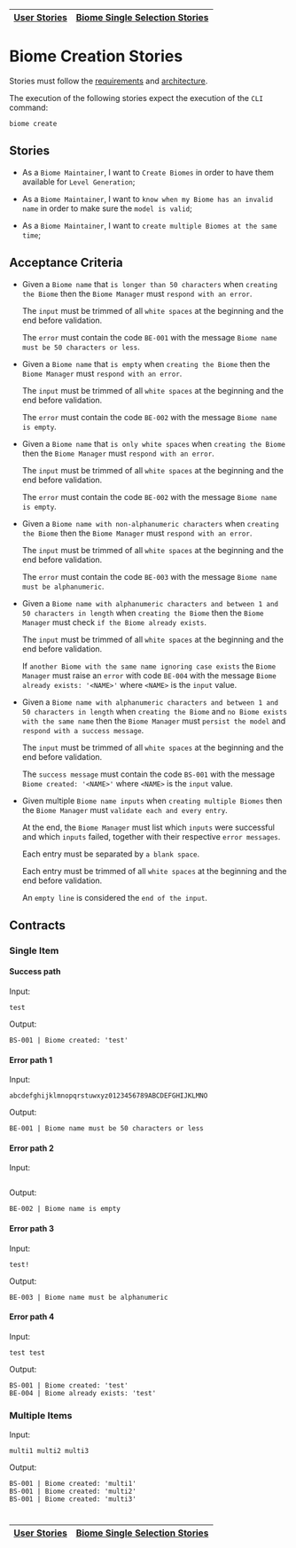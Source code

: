 | [User Stories](../README.md) | [Biome Single Selection Stories](selection_single.md) |
| ---------------------------- | ----------------------------------------------------- |

# Biome Creation Stories

Stories must follow the [requirements](../../requirements/definitions/biome_definition.md) and [architecture](../../architecture/README.md).

The execution of the following stories expect the execution of the `CLI` command:

```
biome create
```

## Stories

- As a `Biome Maintainer`, I want to `Create Biomes` in order to have them available for `Level Generation`;

- As a `Biome Maintainer`, I want to `know when my Biome has an invalid name` in order to make sure the `model is valid`;

- As a `Biome Maintainer`, I want to `create multiple Biomes at the same time`;

## Acceptance Criteria

- Given a `Biome name` that `is longer than 50 characters` when `creating the Biome` then the `Biome Manager` must `respond with an error`.

  The `input` must be trimmed of all `white spaces` at the beginning and the end before validation.

  The `error` must contain the code `BE-001` with the message `Biome name must be 50 characters or less`.

- Given a `Biome name` that `is empty` when `creating the Biome` then the `Biome Manager` must `respond with an error`.

  The `input` must be trimmed of all `white spaces` at the beginning and the end before validation.

  The `error` must contain the code `BE-002` with the message `Biome name is empty`.

- Given a `Biome name` that `is only white spaces` when `creating the Biome` then the `Biome Manager` must `respond with an error`.

  The `input` must be trimmed of all `white spaces` at the beginning and the end before validation.

  The `error` must contain the code `BE-002` with the message `Biome name is empty`.

- Given a `Biome name with non-alphanumeric characters` when `creating the Biome` then the `Biome Manager` must `respond with an error`.

  The `input` must be trimmed of all `white spaces` at the beginning and the end before validation.

  The `error` must contain the code `BE-003` with the message `Biome name must be alphanumeric`.

- Given a `Biome name with alphanumeric characters and between 1 and 50 characters in length` when `creating the Biome` then the `Biome Manager` must check `if the Biome already exists`.

  The `input` must be trimmed of all `white spaces` at the beginning and the end before validation.

  If `another Biome with the same name ignoring case exists` the `Biome Manager` must raise an `error` with code `BE-004` with the message `Biome already exists: '<NAME>'` where `<NAME>` is the `input` value.

- Given a `Biome name with alphanumeric characters and between 1 and 50 characters in length` when `creating the Biome` and `no Biome exists with the same name` then the `Biome Manager` must `persist the model` and `respond with a success message`.

  The `input` must be trimmed of all `white spaces` at the beginning and the end before validation.

  The `success message` must contain the code `BS-001` with the message `Biome created: '<NAME>'` where `<NAME>` is the `input` value.

- Given multiple `Biome name inputs` when `creating multiple Biomes` then the `Biome Manager` must `validate each and every entry`.

  At the end, the `Biome Manager` must list which `inputs` were successful and which `inputs` failed, together with their respective `error messages`.

  Each entry must be separated by `a blank space`.

  Each entry must be trimmed of all `white spaces` at the beginning and the end before validation.

  An `empty line` is considered the `end of the input`.

## Contracts

### Single Item

#### Success path

Input:

```
test
```

Output:

```
BS-001 | Biome created: 'test'
```

#### Error path 1

Input:

```
abcdefghijklmnopqrstuwxyz0123456789ABCDEFGHIJKLMNO
```

Output:

```
BE-001 | Biome name must be 50 characters or less
```

#### Error path 2

Input:

```

```

Output:

```
BE-002 | Biome name is empty
```

#### Error path 3

Input:

```
test!
```

Output:

```
BE-003 | Biome name must be alphanumeric
```

#### Error path 4

Input:

```
test test
```

Output:

```
BS-001 | Biome created: 'test'
BE-004 | Biome already exists: 'test'
```

### Multiple Items

Input:

```
multi1 multi2 multi3
```

Output:

```
BS-001 | Biome created: 'multi1'
BS-001 | Biome created: 'multi2'
BS-001 | Biome created: 'multi3'
```

#

| [User Stories](../README.md) | [Biome Single Selection Stories](selection_single.md) |
| ---------------------------- | ----------------------------------------------------- |
